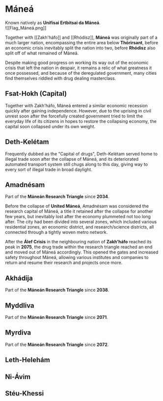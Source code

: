 # Máneá
Known natively as **Unifísai Ertbitsai da Máneá**. \
![[Flag_Máneá.png]]

Together with [[Zakh'háfo]] and [[Rhódisz]], **Máneá** was originally part of a much larger nation, encompassing the entire area below **Thórirsant**, before an economic crisis inevitably split the nation into two, before **Rhódisz** also split off of what remained of Máneá. 

Despite making good progress on working its way out of the economic crisis that left the nation in despair, it remains a relic of what greatness it once possessed, and because of the deregulated government, many cities find themselves riddled with drug dealing masterclass.
## Fsat-Hokh (Capital)
Together with Zakh'háfo, Máneá entered a similar economic recession quickly after gaining independence. However, due to the uprising in civil unrest soon after the forcefully created government tried to limit the everyday life of its citizens in hopes to restore the collapsing economy, the capital soon collapsed under its own weight. 
## Deth-Kelétam
Frequently dubbed as the "Capital of drugs", Deth-Kelétam served home to illegal trade soon after the collapse of Máneá, and its deteriorated automated transport system still chugs along to this day, giving way to every sort of illegal trade in broad daylight. 
## Amadnésam
Part of the **Máneán Research Triangle** since **2034**.

Before the collapse of **United Máneá**, Amadnésam was considered the research capital of Máneá, a title it retained after the collapse for another few years, but inevitably lost after the economy plummeted not too long after. The city had been divided into several zones, which included various residential zones, an economic district, and research/science districts, all connected through a tightly woven metro network. 

After the **Álef Crisis** in the neighbouring nation of **Zakh'háfo** reached its peak in **2075**, the drug trade within the research triangle reached an end and moved out of Máneá accordingly. This opened the gates and increased safety throughout Máneá, allowing various institutes and companies to return and resume their research and projects once more. 
## Akhádija
Part of the **Máneán Research Triangle** since **2038**.
## Myddliva
Part of the **Máneán Research Triangle** since **2071**.
## Myrdiva
Part of the **Máneán Research Triangle** since **2072**.
## Leth-Helehám
## Ni-Ávim
## Stéu-Khessi
